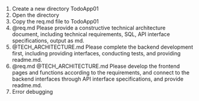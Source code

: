 1. Create a new directory TodoApp01
2. Open the directory
3. Copy the req.md file to TodoApp01
4. @req.md Please provide a constructive technical architecture document, including technical requirements, SQL, API interface specifications, output as md.
5. @TECH_ARCHITECTURE.md Please complete the backend development first, including providing interfaces, conducting tests, and providing readme.md.
6. @req.md @TECH_ARCHITECTURE.md Please develop the frontend pages and functions according to the requirements, and connect to the backend interfaces through API interface specifications, and provide readme.md.
7. Error debugging